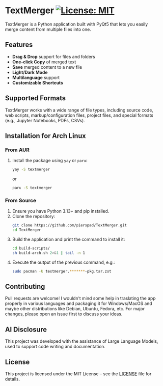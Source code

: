 # TextMerger [![License: MIT](https://img.shields.io/badge/License-MIT-yellow.svg)](https://opensource.org/licenses/MIT)

TextMerger is a Python application built with PyQt5 that lets you easily merge content from multiple files into one.

## Features
- **Drag & Drop** support for files and folders
- **One-click Copy** of merged text
- **Save** merged content to a new file
- **Light/Dark Mode**
- **Multilanguage** support
- **Customizable Shortcuts**

## Supported Formats
TextMerger works with a wide range of file types, including source code, web scripts, markup/configuration files, project files, and special formats (e.g., Jupyter Notebooks, PDFs, CSVs).

## Installation for Arch Linux

### From AUR

1. Install the package using `yay` or `paru`:
   ```bash
   yay -S textmerger
   ```
   or
   ```bash
   paru -S textmerger
   ```
   
### From Source
1. Ensure you have Python 3.13+ and pip installed.
2. Clone the repository:
   ```bash
   git clone https://github.com/pierspad/TextMerger.git
   cd TextMerger
   ```
3. Build the application and print the command to install it:
   ```bash
   cd build-scripts/
   sh build-arch.sh 2>&1 | tail -n 1
   ```
4. Execute the output of the previous command, e.g.:
   ```bash
   sudo pacman -U textmerger.*******-pkg.tar.zst
   ```

## Contributing
Pull requests are welcome! 
I wouldn't mind some help in traslating the app properly in various languages and packaging it for Windows/MacOS and maybe other distributions like Debian, Ubuntu, Fedora, etc.
For major changes, please open an issue first to discuss your ideas.

## AI Disclosure
This project was developed with the assistance of Large Language Models, used to support code writing and documentation.

## License
This project is licensed under the MIT License – see the [LICENSE](LICENSE) file for details.
